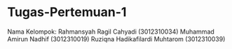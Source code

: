 # Tugas-Pertemuan-1
Nama Kelompok:
Rahmansyah Ragil Cahyadi (3012310034)
Muhammad Amirun Nadhif (3012310019)
Ruziqna Hadikafilardi Muhtarom (3012310039)
